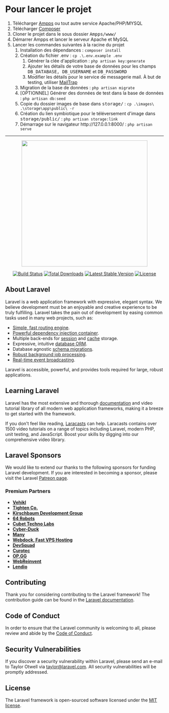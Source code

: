 <h1>Pour lancer le projet</h1>
<ol>
    <li>Télécharger <a href="https://ampps.com/" target="_blank">Ampps</a> ou tout autre service Apache/PHP/MYSQL</li>
    <li>Télécharger <a href="https://getcomposer.org/" target="_blank">Composer</a></li>
    <li>Cloner le projet dans le sous dossier <samp>Ampps/www/</samp></li>
    <li>Démarrer Ampps et lancer le serveur Apache et MySQL</li>
    <li>Lancer les commandes suivantes à la racine du projet
        <ol>
            <li>Installation des dépendances : <code>composer install</code></li>
            <li>Création du fichier .env : <code>cp .\.env.example .env</code>
                <ol>
                    <li>Générer la clée d'application : <code>php artisan key:generate</code></li>
                    <li>Ajouter les détails de votre base de données pour les champs <samp>DB_DATABASE, DB_USERNAME</samp> et <samp>DB_PASSWORD</samp></li>
                    <li>Modifier les détails pour le service de messagerie mail. À but de testing, utiliser <a href="https://mailtrap.io/">MailTrap</a></li>
                </ol>
            </li>
            <li>Migration de la base de données : <code>php artisan migrate</code></li>
            <li>[OPTIONNEL] Générer des données de test dans la base de données : <code>php artisan db:seed</code></li>
            <li>Copie du dossier images de base dans <samp>storage/</samp> : <code>cp .\images\ .\storage\app\public\ -r</code></li>
            <li>Création du lien symbiotique pour le téléversement d'image dans <samp>storage/public/</samp> : <code>php artisan storage:link</code></li>
            <li>Démarrage sur le navigateur http://127.0.0.1:8000/ : <code>php artisan serve</code></li>
        </ol>
    </li>
</ol>

<hr />


<p align="center"><a href="https://laravel.com" target="_blank"><img src="https://raw.githubusercontent.com/laravel/art/master/logo-lockup/5%20SVG/2%20CMYK/1%20Full%20Color/laravel-logolockup-cmyk-red.svg" width="400"></a></p>

<p align="center">
<a href="https://travis-ci.org/laravel/framework"><img src="https://travis-ci.org/laravel/framework.svg" alt="Build Status"></a>
<a href="https://packagist.org/packages/laravel/framework"><img src="https://img.shields.io/packagist/dt/laravel/framework" alt="Total Downloads"></a>
<a href="https://packagist.org/packages/laravel/framework"><img src="https://img.shields.io/packagist/v/laravel/framework" alt="Latest Stable Version"></a>
<a href="https://packagist.org/packages/laravel/framework"><img src="https://img.shields.io/packagist/l/laravel/framework" alt="License"></a>
</p>

## About Laravel

Laravel is a web application framework with expressive, elegant syntax. We believe development must be an enjoyable and creative experience to be truly fulfilling. Laravel takes the pain out of development by easing common tasks used in many web projects, such as:

- [Simple, fast routing engine](https://laravel.com/docs/routing).
- [Powerful dependency injection container](https://laravel.com/docs/container).
- Multiple back-ends for [session](https://laravel.com/docs/session) and [cache](https://laravel.com/docs/cache) storage.
- Expressive, intuitive [database ORM](https://laravel.com/docs/eloquent).
- Database agnostic [schema migrations](https://laravel.com/docs/migrations).
- [Robust background job processing](https://laravel.com/docs/queues).
- [Real-time event broadcasting](https://laravel.com/docs/broadcasting).

Laravel is accessible, powerful, and provides tools required for large, robust applications.

## Learning Laravel

Laravel has the most extensive and thorough [documentation](https://laravel.com/docs) and video tutorial library of all modern web application frameworks, making it a breeze to get started with the framework.

If you don't feel like reading, [Laracasts](https://laracasts.com) can help. Laracasts contains over 1500 video tutorials on a range of topics including Laravel, modern PHP, unit testing, and JavaScript. Boost your skills by digging into our comprehensive video library.

## Laravel Sponsors

We would like to extend our thanks to the following sponsors for funding Laravel development. If you are interested in becoming a sponsor, please visit the Laravel [Patreon page](https://patreon.com/taylorotwell).

### Premium Partners

- **[Vehikl](https://vehikl.com/)**
- **[Tighten Co.](https://tighten.co)**
- **[Kirschbaum Development Group](https://kirschbaumdevelopment.com)**
- **[64 Robots](https://64robots.com)**
- **[Cubet Techno Labs](https://cubettech.com)**
- **[Cyber-Duck](https://cyber-duck.co.uk)**
- **[Many](https://www.many.co.uk)**
- **[Webdock, Fast VPS Hosting](https://www.webdock.io/en)**
- **[DevSquad](https://devsquad.com)**
- **[Curotec](https://www.curotec.com/services/technologies/laravel/)**
- **[OP.GG](https://op.gg)**
- **[WebReinvent](https://webreinvent.com/?utm_source=laravel&utm_medium=github&utm_campaign=patreon-sponsors)**
- **[Lendio](https://lendio.com)**

## Contributing

Thank you for considering contributing to the Laravel framework! The contribution guide can be found in the [Laravel documentation](https://laravel.com/docs/contributions).

## Code of Conduct

In order to ensure that the Laravel community is welcoming to all, please review and abide by the [Code of Conduct](https://laravel.com/docs/contributions#code-of-conduct).

## Security Vulnerabilities

If you discover a security vulnerability within Laravel, please send an e-mail to Taylor Otwell via [taylor@laravel.com](mailto:taylor@laravel.com). All security vulnerabilities will be promptly addressed.

## License

The Laravel framework is open-sourced software licensed under the [MIT license](https://opensource.org/licenses/MIT).
